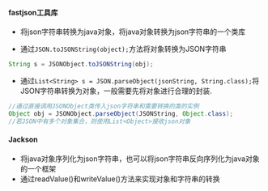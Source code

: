 #### fastjson工具库

* 将json字符串转换为java对象，将java对象转换为json字符串的一个类库

* 通过`JSON.toJSONString(object);`方法将对象转换为JSON字符串

~~~java
String s = JSONObject.toJSONString(obj);
~~~



* 通过`List<String> s = JSON.parseObject(jsonString, String.class);`将JSON字符串转换为对象，一般需要先将对象进行合理的封装.

~~~java
//通过直接调用JSONObject类传入json字符串和需要转换的类的实例
Object obj = JSONObject.parseObject(JSONString, Object.class);
//若JSON中有多个对象集合，则使用List<Object>接收json对象
~~~

#### Jackson

* 将java对象序列化为json字符串，也可以将json字符串反向序列化为java对象的一个框架
* 通过readValue()和writeValue()方法来实现对象和字符串的转换

